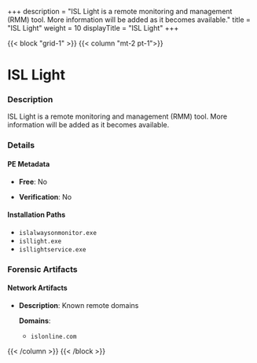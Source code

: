 +++
description = "ISL Light is a remote monitoring and management (RMM) tool. More information will be added as it becomes available."
title = "ISL Light"
weight = 10
displayTitle = "ISL Light"
+++


{{< block "grid-1" >}}
{{< column "mt-2 pt-1">}}

# ISL Light


### Description

ISL Light is a remote monitoring and management (RMM) tool. More information will be added as it becomes available.




### Details


#### PE Metadata


- **Free**: No

- **Verification**: No




#### Installation Paths
- `islalwaysonmonitor.exe`
- `isllight.exe`
- `isllightservice.exe`

### Forensic Artifacts




#### Network Artifacts

- **Description**: Known remote domains

  **Domains**:
    - `islonline.com`








{{< /column >}}
{{< /block >}}

